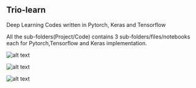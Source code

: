 ## Trio-learn
Deep Learning Codes written in Pytorch, Keras and Tensorflow

All the sub-folders(Project/Code) contains 3 sub-folders/files/notebooks each for Pytorch,Tensorflow and Keras implementation.


![alt text](https://upload.wikimedia.org/wikipedia/commons/thumb/2/2d/Tensorflow_logo.svg/2000px-Tensorflow_logo.svg.png)

![alt text](https://keras.io/img/keras-logo-small-2018.jpg)

![alt text](https://pbs.twimg.com/profile_images/821206771398152193/MyaGOTYy.jpg)
